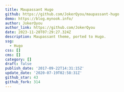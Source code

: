```yaml
---
title: Maupassant Hugo
github: https://github.com/JokerQyou/maupassant-hugo
demo: https://blog.mynook.info/
author: JokerQyou
author_link: https://github.com/JokerQyou
date: 2023-11-28T07:29:27.324Z
description: Maupassant theme, ported to Hugo.
ssg:
  - Hugo
css: []
cms: []
category: []
draft: false
publish_date: '2017-09-22T14:31:15Z'
update_date: '2020-07-19T02:58:31Z'
github_star: 43
github_fork: 314
---
```

